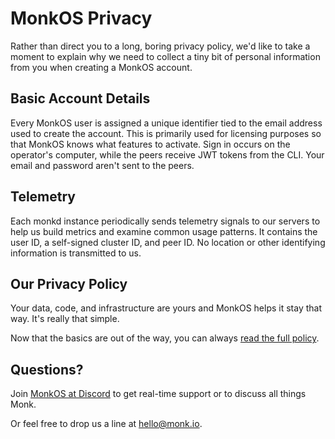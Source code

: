 # MonkOS Privacy

Rather than direct you to a long, boring privacy policy, we'd like to take a moment to explain why we need to collect a tiny bit of personal information from you when creating a MonkOS account.

## Basic Account Details

Every MonkOS user is assigned a unique identifier tied to the email address used to create the account. This is primarily used for licensing purposes so that MonkOS knows what features to activate. Sign in occurs on the operator's computer, while the peers receive JWT tokens from the CLI. Your email and password aren't sent to the peers.

## Telemetry

Each monkd instance periodically sends telemetry signals to our servers to help us build metrics and examine common usage patterns. It contains the user ID, a self-signed cluster ID, and peer ID. No location or other identifying information is transmitted to us.

## Our Privacy Policy

Your data, code, and infrastructure are yours and MonkOS helps it stay that way. It's really that simple.

Now that the basics are out of the way, you can always [read the full policy](https://monk.io/privacy-policy).

## Questions?

Join [MonkOS at Discord](https://discord.gg/WxDzaKe) to get real-time support or to discuss all things Monk.

Or feel free to drop us a line at <hello@monk.io>.